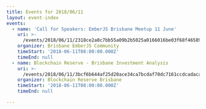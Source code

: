 ```yaml
---
title: Events for 2018/06/11
layout: event-index
events:
  - name: 'Call for Speakers: EmberJS Brisbane Meetup 11 June'
    uri: >-
      /events/2018/06/11/2318ce2a0c7bb55a09b2b5025a0166016be03f68f46589a03b9c19e100e20466
    organizer: Brisbane EmberJS Community
    timeStart: '2018-06-11T08:00:00.000Z'
    timeEnd: null
  - name: Blockchain Reserve - Brisbane Investment Analysis
    uri: >-
      /events/2018/06/11/3bcf6b644af25d20ace34ca7bcdaf70dc7161ccdcadaca79da03491b0efedd65
    organizer: Blockchain Reserve Brisbane
    timeStart: '2018-06-11T08:00:00.000Z'
    timeEnd: null

---
```

